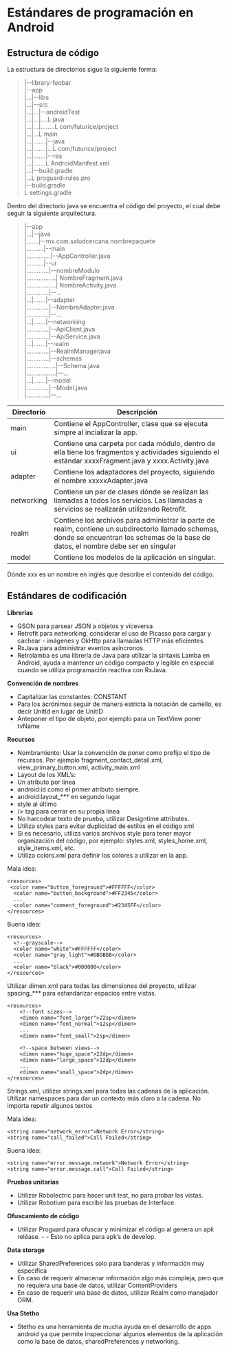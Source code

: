 # Estándares de programación en Android
Estructura de código
--------------------
La estructura de directorios sigue la siguiente forma:

> |--library-foobar<br>
> |--app<br>
> |...|--libs<br>
> |...|--src<br>
> |...|...|--androidTest<br>
> |...|...|....L java<br>
> |...|...|........L com/futurice/project<br>
> |...|...L main<br>
> |...|.......|--java<br>
> |...|.......|...L com/futurice/project<br>
> |...|.......|--res<br>
> |...|.......L AndroidManifest.xml<br>
> |...|--build.gradle<br>
> |...L proguard-rules.pro<br>
> |--build.gradle<br>
> L settings.gradle<br>

Dentro del directorio java se encuentra el código del proyecto, el cual debe seguir la siguiente arquitectura.

> |--app<br>
> |...|--java<br>
> |.......|--mx.com.saludcercana.nombrepaquete<br>
> |..........|--main<br>
> |..............|--AppController.java<br>
> |..........|--ui<br>
> |.............|--nombreModulo<br>
> |.................| NombreFragment.java<br>
> |.................| NombreActivity.java<br>
> |.............|--...<br>
> |...|.......|--adapter<br>
> |.............|--NombreAdapter.java<br>
> |.............|--...<br>
> |...|.......|--networking<br>
> |.............|--ApiClient.java<br>
> |.............|--ApiService.java<br>
> |...|.......|--realm<br>
> |.............|--RealmManagerjava<br>
> |.............|--schemas<br>
> |.................|--Schema.java<br>
> |.................|--...<br>
> |...|.......|--model<br>
> |.............|--Model.java<br>
> |.............|--...<br>


|  Directorio  |  Descripción  |
|---|---|
|main|Contiene el AppController, clase que se ejecuta simpre al incializar la app.|
|ui|Contiene una carpeta por cada módulo, dentro de ella tiene los fragmentos y actividades siguiendo el estándar xxxxFragment.java y xxxx.Activity.java|
|adapter|Contiene los adaptadores del proyecto, siguiendo el nombre xxxxxAdapter.java|
|networking|Contiene un par de clases dónde se realizan las llamadas a todos los servicios. Las llamadas a servicios se realizarán utilizando Retrofit.|
|realm|Contiene los archivos para administrar la parte de realm, contiene un subdirectorio llamado schemas, donde se encuentran los schemas de la base de datos, el nombre debe ser en singular|
|model| Contiene los modelos de la aplicación en singular.|
Dónde xxx es un nombre en inglés que describe el contenido del código. 

## Estándares de codificación ##
**Librerias**

- GSON para parsear JSON a objetos y viceversa 
- Retrofit para networking, considerar el uso de Picasso para cargar y cachear - imágenes y OkHttp para llamadas HTTP más eficientes.
- RxJava para administrar eventos asíncronos.
- Retrolamba es una librería de Java para utilizar la sintaxis Lamba en Android, ayuda a mantener un código compacto y legible en especial cuando se utiliza programación reactiva con RxJava.

**Convención de nombres**

- Capitalizar las constantes: CONSTANT
- Para los acrónimos seguir de manera estricta la notación de camello, es decir UnitId en lugar de UnitID
- Anteponer el tipo de objeto, por ejemplo para un TextView poner tvName

**Recursos**

- Nombramiento: Usar la convención de poner como prefijo el tipo de recursos. Por ejemplo fragment_contact_detail.xml, view_primary_button.xml, activity_main.xml
- Layout de los XML’s:
 - Un atributo por linea
 - android:id como el primer atributo siempre.
 - android:layout_*** en segundo lugar
 - style al último
 - /> tag para cerrar en su propia línea
 - No harcodear texto de prueba, utilizar Designtime attributes.
 - Utiliza styles para evitar duplicidad de estilos en el código xml
 - Si es necesario, utiliza varios archivos style para tener mayor organización del código, por ejemplo: styles.xml, styles_home.xml, style_items.xml, etc.
- Utiliza colors.xml para definir los colores a utilizar en la app.

Mala idea:

    <resources>
     <color name="button_foreground">#FFFFFF</color>
      <color name="button_background">#FF2345</color>
      ...
      <color name="comment_foreground">#2345FF</color>
    </resources>

Buena idea:

    <resources>
      <!--grayscale-->
      <color name="white">#FFFFFF</color>
      <color name="gray_light">#DBDBDB</color>
      ...
      <color name="black">#000000</color>
    </resources>

Utilizar dimen.xml para todas las dimensiones del proyecto, utilizar spacing_*** para estandarizar espacios entre vistas.    
    
    <resources>
	    <!--font sizes-->
	    <dimen name="font_larger">22sp</dimen>
	    <dimen name="font_normal">12sp</dimen>
	    ...
	    <dimen name="font_small">2sp</dimen>
	    
	    <!--space between views-->
	    <dimen name="huge_space">22dp</dimen>
	    <dimen name="large_space">12dp</dimen>
	    ...
	    <dimen name="small_space">2dp</dimen>
	</resources>

Strings.xml, utilizar strings.xml para todas las cadenas de la aplicación. Utilizar namespaces para dar un contexto más claro a la cadena. No importa repetir algunos textos

Mala idea:

    <string name="network_error">Network Error</string>
    <string name="call_failed">Call Failed</string>

Buena idea:

    <string name="error.message.network">Network Error</string>
    <string name="error.message.call">Call Failed</string>

**Pruebas unitarias**

 - Utilizar Robolectric para hacer unit test, no para probar las vistas.
 - Utilizar Robotium para escribir las pruebas de Interface.

**Ofuscamiento de código**

- Utilizar Proguard para ofuscar y minimizar el código al genera un apk reléase. - - Esto no aplica para apk’s de develop.

**Data storage**

- Utilizar SharedPreferences solo para banderas y información muy específica
- En caso de requerir almacenar información algo más compleja, pero que no requiera una base de datos, utilizar ContentProviders
- En caso de requerir una base de datos, utilizar Realm como manejador ORM.

**Usa Stetho**

- Stetho es una herramienta de mucha ayuda en el desarrollo de apps android ya que permite inspeccionar algunos elementos de la aplicación como la base de datos, sharedPreferences y networking.

